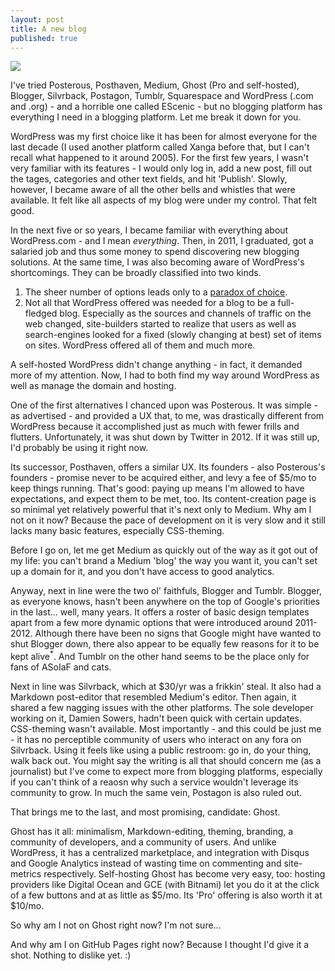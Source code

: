 ```yaml
---
layout: post
title: A new blog
published: true
---
```


![](https://apps.wordpress.org/files/2013/09/announcement-ios7-01.png)

I've tried Posterous, Posthaven, Medium, Ghost (Pro and self-hosted), Blogger, Silvrback, Postagon, Tumblr, Squarespace and WordPress (.com and .org) - and a horrible one called EScenic - but no blogging platform has everything I need in a blogging platform. Let me break it down for you.

WordPress was my first choice like it has been for almost everyone for the last decade (I used another platform called Xanga before that, but I can't recall what happened to it around 2005). For the first few years, I wasn't very familiar with its features - I would only log in, add a new post, fill out the tages, categories and other text fields, and hit 'Publish'. Slowly, however, I became aware of all the other bells and whistles that were available. It felt like all aspects of my blog were under my control. That felt good.

In the next five or so years, I became familiar with everything about WordPress.com - and I mean _everything_. Then, in 2011, I graduated, got a salaried job and thus some money to spend discovering new blogging solutions. At the same time, I was also becoming aware of WordPress's shortcomings. They can be broadly classified into two kinds.

1. The sheer number of options leads only to a [paradox of choice](http://www.ted.com/talks/barry_schwartz_on_the_paradox_of_choice?language=en).
2. Not all that WordPress offered was needed for a blog to be a full-fledged blog. Especially as the sources and channels of traffic on the web changed, site-builders started to realize that users as well as search-engines looked for a fixed (slowly changing at best) set of items on sites. WordPress offered all of them and much more.

A self-hosted WordPress didn't change anything - in fact, it demanded more of my attention. Now, I had to both find my way around WordPress as well as manage the domain and hosting.

One of the first alternatives I chanced upon was Posterous. It was simple - as advertised - and provided a UX that, to me, was drastically different from WordPress because it accomplished just as much with fewer frills and flutters. Unfortunately, it was shut down by Twitter in 2012. If it was still up, I'd probably be using it right now.

Its successor, Posthaven, offers a similar UX. Its founders - also Posterous's founders - promise never to be acquired either, and levy a fee of $5/mo to keep things running. That's good: paying up means I'm allowed to have expectations, and expect them to be met, too. Its content-creation page is so minimal yet relatively powerful that it's next only to Medium. Why am I not on it now? Because the pace of development on it is very slow and it still lacks many basic features, especially CSS-theming.

Before I go on, let me get Medium as quickly out of the way as it got out of my life: you can't brand a Medium 'blog' the way you want it, you can't set up a domain for it, and you don't have access to good analytics.

Anyway, next in line were the two ol' faithfuls, Blogger and Tumblr. Blogger, as everyone knows, hasn't been anywhere on the top of Google's priorities in the last... well, many years. It offers a roster of basic design templates apart from a few more dynamic options that were introduced around 2011-2012. Although there have been no signs that Google might have wanted to shut Blogger down, there also appear to be equally few reasons for it to be kept alive<sup>*</sup>. And Tumblr on the other hand seems to be the place only for fans of ASoIaF and cats.

Next in line was Silvrback, which at $30/yr was a frikkin' steal. It also had a Markdown post-editor that resembled Medium's editor. Then again, it shared a few nagging issues with the other platforms. The sole developer working on it, Damien Sowers, hadn't been quick with certain updates. CSS-theming wasn't available. Most importantly - and this could be just me - it has no perceptible community of users who interact on any fora on Silvrback. Using it feels like using a public restroom: go in, do your thing, walk back out. You might say the writing is all that should concern me (as a journalist) but I've come to expect more from blogging platforms, especially if you can't think of a reaosn why such a service wouldn't leverage its community to grow. In much the same vein, Postagon is also ruled out.

That brings me to the last, and most promising, candidate: Ghost.

Ghost has it all: minimalism, Markdown-editing, theming, branding, a community of developers, and a community of users. And unlike WordPress, it has a centralized marketplace, and integration with Disqus and Google Analytics instead of wasting time on commenting and site-metrics respectively. Self-hosting Ghost has become very easy, too: hosting providers like Digital Ocean and GCE (with Bitnami) let you do it at the click of a few buttons and at as little as $5/mo. Its 'Pro' offering is also worth it at $10/mo.

So why am I not on Ghost right now? I'm not sure...

And why am I on GitHub Pages right now? Because I thought I'd give it a shot. Nothing to dislike yet. :)
